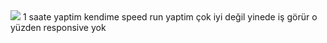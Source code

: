 

<img src="https://cdn.discordapp.com/attachments/538388374742892545/885646211330240562/unknown.png">
 1 saate yaptim kendime speed run yaptim çok iyi değil yinede iş görür o yüzden responsive yok
